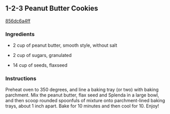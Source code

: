 ## 1-2-3 Peanut Butter Cookies

[856dc6a4ff](http://www.food.com/recipe/1-2-3-peanut-butter-cookies-377326)

### Ingredients

 - 2 cup of peanut butter, smooth style, without salt

 - 2 cup of sugars, granulated

 - 14 cup of seeds, flaxseed

### Instructions

Preheat oven to 350 degrees, and line a baking tray (or two) with baking parchment. Mix the peanut butter, flax seed and Splenda in a large bowl, and then scoop rounded spoonfuls of mixture onto parchment-lined baking trays, about 1 inch apart. Bake for 10 minutes and then cool for 10. Enjoy!